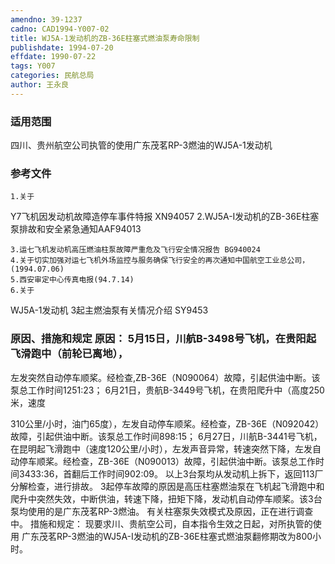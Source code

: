 ```yaml
---
amendno: 39-1237
cadno: CAD1994-Y007-02
title: WJ5A-1发动机的ZB-36E柱塞式燃油泵寿命限制
publishdate: 1994-07-20
effdate: 1990-07-22
tags: Y007
categories: 民航总局
author: 王永良
---
```


### 适用范围 
四川、贵州航空公司执管的使用广东茂茗RP-3燃油的WJ5A-1发动机

### 参考文件
    1.关于 
Y7飞机因发动机故障造停车事件特报 XN94057 
2.WJ5A-I发动机的ZB-36E柱塞泵排故和安全紧急通知AAF94013 

    3.运七飞机发动机高压燃油柱泵故障严重危及飞行安全情况报告 BG940024 
    4.关于切实加强对运七飞机外场监控与服务确保飞行安全的再次通知中国航空工业总公司，(1994.07.06) 
    5.西安审定中心传真电报(94.7.14) 
    6.关于 
WJ5A-1发动机 3起主燃油泵有关情况介绍 SY9453 



### 原因、措施和规定 原因：     5月15日，川航B-3498号飞机，在贵阳起飞滑跑中（前轮已离地），
左发突然自动停车顺桨。经检查,ZB-36E（N090064）故障，引起供油中断。该泵总工作时间1251:23； 6月21日，贵航B-3449号飞机，在贵阳爬升中（高度250米，速度
  
310公里/小时，油门65度），左发自动停车顺桨。经检查，ZB-36E（N092042）故障，引起供油中断。该泵总工作时间898:15； 
    6月27日，川航B-3441号飞机，在昆明起飞滑跑中（速度120公里/小时），左发声音异常，转速突然下降，左发自动停车顺桨。经检查，ZB-36E（N090013）故障，引起供油中断。该泵总工作时间3433:36，首翻后工作时间902:09。 
    以上3台泵均从发动机上拆下，返回113厂分解检查，进行排故。 
    3起停车故障的原因是高压柱塞燃油泵在飞机起飞滑跑中和爬升中突然失效，中断供油，转速下降，扭矩下降，发动机自动停车顺桨。该3台泵均使用的是广东茂茗RP-3燃油。 
    有关柱塞泵失效模式及原因，正在进行调查中。     措施和规定：     现要求川、贵航空公司，自本指令生效之日起，对所执管的使用
广东茂茗RP-3燃油的WJ5A-I发动机的ZB-36E柱塞式燃油泵翻修期改为800小时。
